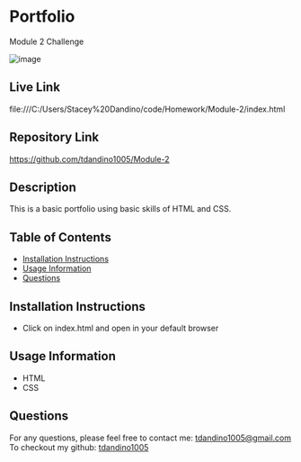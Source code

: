 # Portfolio
Module 2 Challenge

![image](https://user-images.githubusercontent.com/114967217/229373121-a8b1d79b-8546-4eb6-bba1-d98843ca728f.png)

## Live Link

file:///C:/Users/Stacey%20Dandino/code/Homework/Module-2/index.html

## Repository Link

https://github.com/tdandino1005/Module-2

## Description

This is a basic portfolio using basic skills of HTML and CSS. 


## Table of Contents

  * [Installation Instructions](#installation-instructions)
  * [Usage Information](#usage-information)
  * [Questions](#questions)

  ## Installation Instructions

  - Click on index.html and open in your default browser

  ## Usage Information

  - HTML
  - CSS
  
  ## Questions

  For any questions, please feel free to contact me: tdandino1005@gmail.com <br>
  To checkout my github: [tdandino1005](https://github.com/tdandino1005)
